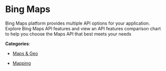 # Bing Maps


Bing Maps platform provides multiple API options for your application.  Explore Bing Maps API features and view an API features comparison chart to help you choose the Maps API that best meets your needs



**Categories**:

- [Maps & Geo](https://github.com/apis-list/apis-list#maps-and-geo)

- [Mapping](https://github.com/apis-list/apis-list#mapping)



